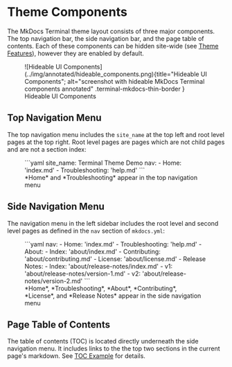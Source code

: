# Theme Components

The MkDocs Terminal theme layout consists of three major components.  The top navigation bar, the side navigation bar, and the page table of contents.  Each of these components can be hidden site-wide (see [Theme Features](./features.md)), however they are enabled by default.

<figure markdown>
![Hideable UI Components](../img/annotated/hideable_components.png){title="Hideable UI Components"; alt="screenshot with hideable MkDocs Terminal components annotated" .terminal-mkdocs-thin-border }
<figcaption>Hideable UI Components</figcaption>
</figure>

## Top Navigation Menu

The top navigation menu includes the `site_name` at the top left and root level pages at the top right.  Root level pages are pages which are not child pages and are not a section index:

<figure markdown>
```yaml
site_name: Terminal Theme Demo
nav:
    - Home: 'index.md'
    - Troubleshooting: 'help.md'
```
<figcaption markdown>*Home* and *Troubleshooting* appear in the top navigation menu</figcaption>
</figure>

## Side Navigation Menu

The navigation menu in the left sidebar includes the root level and second level pages as defined in the `nav` section of `mkdocs.yml`:

<figure markdown>
```yaml
nav:
    - Home: 'index.md'
    - Troubleshooting: 'help.md'
    - About: 
      - Index: 'about/index.md'
      - Contributing: 'about/contributing.md'
      - License: 'about/license.md'
      - Release Notes:
        - Index: 'about/release-notes/index.md'
        - v1: 'about/release-notes/version-1.md'
        - v2: 'about/release-notes/version-2.md'
```
<figcaption markdown>*Home*, *Troubleshooting*, *About*, *Contributing*, *License*, and *Release Notes* appear in the side navigation menu</figcaption>
</figure>

## Page Table of Contents

The table of contents (TOC) is located directly underneath the side navigation menu.  It includes links to the the top two sections in the current page's markdown.  See [TOC Example](../navigation/toc.md) for details.



